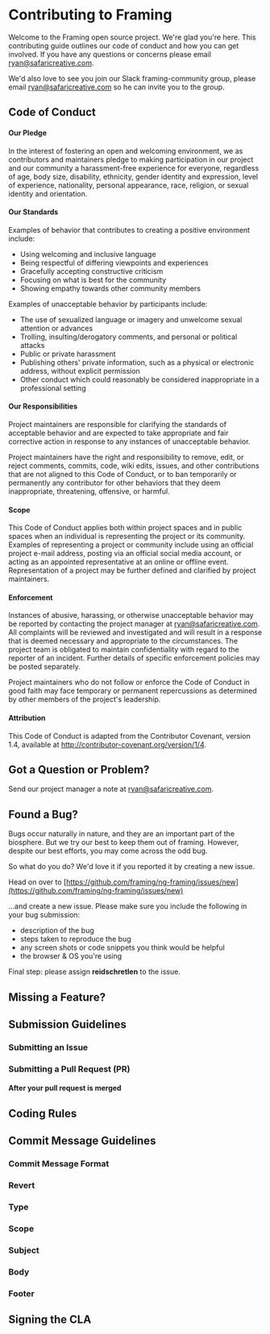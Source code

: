 # Contributing to Framing

Welcome to the Framing open source project. We're glad you're here. This contributing guide outlines our code of conduct and how you can get involved. If you have any questions or concerns please email [ryan@safaricreative.com](mailto:ryan@safaricreative.com). 

We'd also love to see you join our Slack framing-community group, please email [ryan@safaricreative.com](mailto:ryan@safaricreative.com) so he can invite you to the group. 

## Code of Conduct

#### Our Pledge

In the interest of fostering an open and welcoming environment, we as contributors and maintainers pledge to making participation in our project and our community a harassment-free experience for everyone, regardless of age, body size, disability, ethnicity, gender identity and expression, level of experience, nationality, personal appearance, race, religion, or sexual identity and orientation.

#### Our Standards

Examples of behavior that contributes to creating a positive environment include:

* Using welcoming and inclusive language
* Being respectful of differing viewpoints and experiences
* Gracefully accepting constructive criticism
* Focusing on what is best for the community
* Showing empathy towards other community members

Examples of unacceptable behavior by participants include:

* The use of sexualized language or imagery and unwelcome sexual attention or advances
* Trolling, insulting/derogatory comments, and personal or political attacks
* Public or private harassment
* Publishing others' private information, such as a physical or electronic address, without explicit permission
* Other conduct which could reasonably be considered inappropriate in a professional setting

#### Our Responsibilities

Project maintainers are responsible for clarifying the standards of acceptable behavior and are expected to take appropriate and fair corrective action in response to any instances of unacceptable behavior.

Project maintainers have the right and responsibility to remove, edit, or reject comments, commits, code, wiki edits, issues, and other contributions that are not aligned to this Code of Conduct, or to ban temporarily or permanently any contributor for other behaviors that they deem inappropriate, threatening, offensive, or harmful.

#### Scope

This Code of Conduct applies both within project spaces and in public spaces when an individual is representing the project or its community. Examples of representing a project or community include using an official project e-mail address, posting via an official social media account, or acting as an appointed representative at an online or offline event. Representation of a project may be further defined and clarified by project maintainers.

#### Enforcement

Instances of abusive, harassing, or otherwise unacceptable behavior may be reported by contacting the project manager at [ryan@safaricreative.com](mailto:ryan@safaricreative.com). All complaints will be reviewed and investigated and will result in a response that is deemed necessary and appropriate to the circumstances. The project team is obligated to maintain confidentiality with regard to the reporter of an incident. Further details of specific enforcement policies may be posted separately.

Project maintainers who do not follow or enforce the Code of Conduct in good faith may face temporary or permanent repercussions as determined by other members of the project's leadership.

#### Attribution

This Code of Conduct is adapted from the Contributor Covenant, version 1.4, available at http://contributor-covenant.org/version/1/4.

## Got a Question or Problem?

Send our project manager a note at [ryan@safaricreative.com](mailto:ryan@safaricreative.com). 

## Found a Bug?

Bugs occur naturally in nature, and they are an important part of the biosphere. But we try our best to keep them out of framing. However, despite our best efforts, you may come across the odd bug. 

So what do you do? We'd love it if you reported it by creating a new issue. 

Head on over to [https://github.com/framing/ng-framing/issues/new](https://github.com/framing/ng-framing/issues/new)

...and create a new issue. Please make sure you include the following in your bug submission: 

* description of the bug
* steps taken to reproduce the bug 
* any screen shots or code snippets you think would be helpful 
* the browser & OS you're using 

Final step: please assign **reidschretlen** to the issue. 

## Missing a Feature?

## Submission Guidelines

### Submitting an Issue

### Submitting a Pull Request (PR)

#### After your pull request is merged

## Coding Rules

## Commit Message Guidelines

### Commit Message Format

### Revert

### Type

### Scope

### Subject

### Body

### Footer

## Signing the CLA

